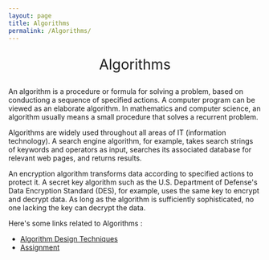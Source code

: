 ```yaml
---
layout: page
title: Algorithms
permalink: /Algorithms/
---
```

<p style="text-align: center; font-size: 2em">
Algorithms
</p>

 An algorithm is a procedure or formula for solving a problem, based on conductiong a sequence of specified actions. A computer program can be viewed as an elaborate algorithm. In mathematics and computer science, an algorithm usually means a small procedure that solves a recurrent problem.

 Algorithms are widely used throughout all areas of IT (information technology). A search engine algorithm, for example, takes search strings of keywords and operators as input, searches its associated database for relevant web pages, and returns results.

 An encryption algorithm transforms data according to specified actions to protect it. A secret key algorithm such as the U.S. Department of Defense's Data Encryption Standard (DES), for example, uses the same key to encrypt and decrypt data. As long as the algorithm is sufficiently sophisticated, no one lacking the key can decrypt the data.

Here's some links related to Algorithms :
- [Algorithm Design Techniques](https://github.com/shoaibrayeen/Algorithms/blob/master/readMe.md)
- [Assignment](https://github.com/shoaibrayeen/Course-Work/tree/master/Algorithms/Assignment) 
